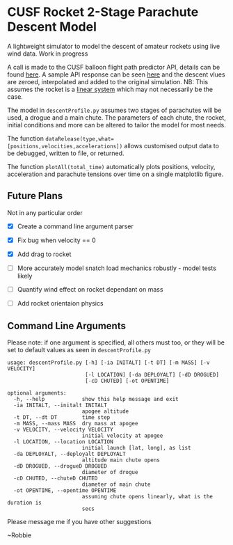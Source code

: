 # CUSF Rocket 2-Stage Parachute Descent Model

A lightweight simulator to model the descent of amateur rockets using live wind data. Work in progress

A call is made to the CUSF balloon flight path predictor API, details can be found [here](http://tawhiri.cusf.co.uk/en/latest/api.html). A sample API response can be seen [here](http://predict.cusf.co.uk/api/v1/?profile=standard_profile&launch_latitude=53.059&launch_longitude=356.8012&launch_datetime=2018-10-20T19:22:18Z&ascent_rate=450&burst_altitude=15000.0&descent_rate=36.0063897763674) and the descent vlues are zeroed, interpolated and added to the original simulation. NB: This assumes the rocket is a [linear system](https://en.wikipedia.org/wiki/Linear_system) which may not necessarily be the case.

The model in `descentProfile.py` assumes two stages of parachutes will be used, a drogue and a main chute. The parameters of each chute, the rocket, initial conditions and more can be altered to tailor the model for most needs. 

The function `dataRelease(type,what=[positions,velocities,accelerations])` allows customised output data to be debugged, written to file, or returned.

The function `plotAll(total_time)` automatically plots positions, velocity, acceleration and parachute tensions over time on a single matplotlib figure.

## Future Plans

Not in any particular order

- [x] Create a command line argument parser
- [x] Fix bug when velocity == 0
- [x] Add drag to rocket
- [ ] More accurately model snatch load mechanics robustly - model tests likely
- [ ] Quantify wind effect on rocket dependant on mass 
- [ ] Add rocket orientaion physics


## Command Line Arguments

Please note: if one argument is specified, all others must too, or they will be set to default values as seen in `descentProfile.py` 

```
usage: descentProfile.py [-h] [-ia INITALT] [-t DT] [-m MASS] [-v VELOCITY]
                         [-l LOCATION] [-da DEPLOYALT] [-dD DROGUED]
                         [-cD CHUTED] [-ot OPENTIME]

optional arguments:
  -h, --help            show this help message and exit
  -ia INITALT, --initalt INITALT
                        apogee altitude
  -t DT, --dt DT        time step
  -m MASS, --mass MASS  dry mass at apogee
  -v VELOCITY, --velocity VELOCITY
                        initial velocity at apogee
  -l LOCATION, --location LOCATION
                        initial launch [lat, long], as list
  -da DEPLOYALT, --deployalt DEPLOYALT
                        altitude main chute opens
  -dD DROGUED, --drogueD DROGUED
                        diameter of drogue
  -cD CHUTED, --chuteD CHUTED
                        diameter of main chute
  -ot OPENTIME, --opentime OPENTIME
                        assuming chute opens linearly, what is the duration is
                        secs
```

Please message me if you have other suggestions

~Robbie
